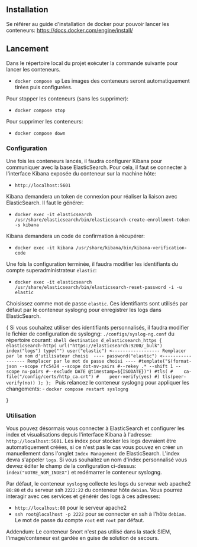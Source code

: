 ## Installation
Se référer au guide d'installation de docker pour pouvoir lancer les conteneurs: https://docs.docker.com/engine/install/

## Lancement
Dans le répertoire local du projet exécuter la commande suivante pour lancer les conteneurs.
- `docker compose up`
Les images des conteneurs seront automatiquement tirées puis configurées.

Pour stopper les conteneurs (sans les supprimer):
- `docker compose stop`

Pour supprimer les conteneurs:
- `docker compose down`

### Configuration
Une fois les conteneurs lancés, il faudra configurer Kibana pour communiquer avec la base ElasticSearch.
Pour cela, il faut se connecter à l'interface Kibana exposée du conteneur sur la machine hôte:
- `http://localhost:5601`

Kibana demandera un token de connexion pour réaliser la liaison avec ElasticSearch. Il faut le générer:
- `docker exec -it elasticsearch /usr/share/elasticsearch/bin/elasticsearch-create-enrollment-token -s kibana` 

Kibana demandera un code de confirmation à récupérer:
- `docker exec -it kibana /usr/share/kibana/bin/kibana-verification-code`

Une fois la configuration terminée, il faudra modifier les identifiants du compte superadministrateur `elastic`:
- `docker exec -it elasticsearch /usr/share/elasticsearch/bin/elasticsearch-reset-password -i -u elastic`

Choisissez comme mot de passe `elastic`. Ces identifiants sont utilisés par défaut par le conteneur syslogng pour enregistrer les logs dans ElasticSearch.

{ 
      Si vous souhaitez utiliser des identifiants personnalisés, il faudra modifier le fichier de configuration de syslogng: `./configs/syslog-ng.conf` du répertoire courant:
      ```shell
            destination d_elasticsearch_https {
                elasticsearch-http(
                    url("https://elasticsearch:9200/_bulk")
                    index("logs")
                    type("")
            		user("elastic") <------------------ Remplacer par le nom d'utilisateur choisi  ----
            		password("elastic") <------------------ Remplacer par le mot de passe choisi ----
            		#template("$(format-json --scope rfc5424 --scope dot-nv-pairs
                    #--rekey .* --shift 1 --scope nv-pairs
                    #--exclude DATE @timestamp=${ISODATE})")
                    #tls(
                    #    ca-file("/config/certs/http_ca.crt")
                    #    peer-verify(yes)
                    #)
            		tls(peer-verify(no))
                );
            };
      ```
      Puis relancez le conteneur syslogng pour appliquer les changements:
      - `docker compose restart syslogng`

}

### Utilisation
Vous pouvez désormais vous connecter à ElasticSearch et configurer les index et visualisations depuis l'interface Kibana à l'adresse:  `http://localhost:5601`. 
Les index pour stocker les logs devraient être automatiquement créées, si ce n'est pas le cas vous pouvez en créer un manuellement dans l'onglet `Index Management` de ElasticSearch. L'index devra s'appeler `logs`.
Si vous souhaitez un nom d'index personnalisé vous devrez éditer le champ de la configuration ci-dessus: `index("VOTRE_NOM_INDEX")` et redémarrer le conteneur syslogng.

Par défaut, le conteneur `syslogng` collecte les logs du serveur web apache2 `80:80` et du serveur ssh `2222:22` du conteneur hôte `debian`. Vous pourrez interagir avec ces services et générér des logs à ces adresses:
- `http://localhost:80` pour le serveur apache2
- `ssh root@localhost -p 2222` pour se connecter en ssh à l'hôte `debian`. Le mot de passe du compte `root` est `root` par défaut.

Addendum: Le conteneur Snort n'est pas utilisé dans la stack SIEM, l'image/conteneur est gardée en guise de solution de secours.




